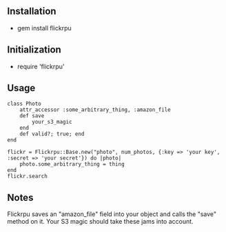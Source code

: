Installation
------------
* gem install flickrpu

Initialization
--------------
* require 'flickrpu'

Usage
-----
    class Photo
        attr_accessor :some_arbitrary_thing, :amazon_file
        def save
            your_s3_magic
        end
        def valid?; true; end
    end

    flickr = Flickrpu::Base.new("photo", num_photos, {:key => 'your key', :secret => 'your secret'}) do |photo|
        photo.some_arbitrary_thing = thing
    end
    flickr.search

Notes
-----
Flickrpu saves an "amazon_file" field into your object and calls the "save" method on it. Your S3 magic should take these jams into account.